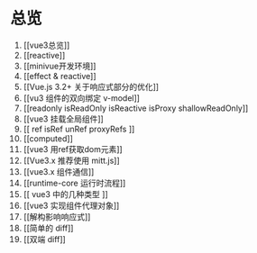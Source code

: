 # 总览
1. [[vue3总览]]
2. [[reactive]]
3. [[minivue开发环境]]
4. [[effect & reactive]]
5. [[Vue.js 3.2+ 关于响应式部分的优化]]
6. [[vu3 组件的双向绑定 v-model]]
7. [[readonly isReadOnly isReactive isProxy shallowReadOnly]]
8. [[vue3 挂载全局组件]]
9. [[ ref isRef unRef proxyRefs ]]
10. [[computed]]
11. [[vue3 用ref获取dom元素]]
12. [[Vue3.x 推荐使用 mitt.js]]
13. [[vue3.x 组件通信]]
14. [[runtime-core 运行时流程]]
15. [[ vue3 中的几种类型 ]]
16. [[vue3 实现组件代理对象]]
17. [[解构影响响应式]]
18. [[简单的 diff]]
19. [[双端 diff]]